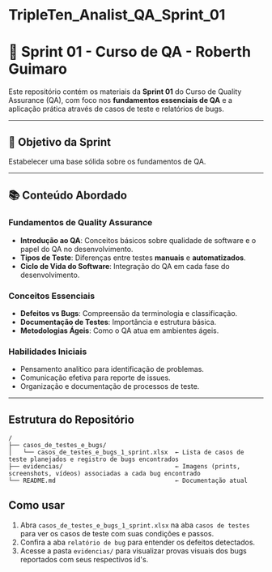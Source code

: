 # TripleTen_Analist_QA_Sprint_01

# 📌 Sprint 01 - Curso de QA - Roberth Guimaro

Este repositório contém os materiais da **Sprint 01** do Curso de Quality Assurance (QA), com foco nos **fundamentos essenciais de QA** e a aplicação prática através de casos de teste e relatórios de bugs.  

---

## 🎯 Objetivo da Sprint  
Estabelecer uma base sólida sobre os fundamentos de QA.  

---

## 📚 Conteúdo Abordado  

### Fundamentos de Quality Assurance  
- **Introdução ao QA**: Conceitos básicos sobre qualidade de software e o papel do QA no desenvolvimento.  
- **Tipos de Teste**: Diferenças entre testes **manuais** e **automatizados**.  
- **Ciclo de Vida do Software**: Integração do QA em cada fase do desenvolvimento.  

### Conceitos Essenciais  
- **Defeitos vs Bugs**: Compreensão da terminologia e classificação.  
- **Documentação de Testes**: Importância e estrutura básica.  
- **Metodologias Ágeis**: Como o QA atua em ambientes ágeis.  

### Habilidades Iniciais  
- Pensamento analítico para identificação de problemas.  
- Comunicação efetiva para reporte de issues.  
- Organização e documentação de processos de teste.  

---

## Estrutura do Repositório
```text
/
├── casos_de_testes_e_bugs/
│   └── casos_de_testes_e_bugs_1_sprint.xlsx  ← Lista de casos de teste planejados e registro de bugs encontrados
├── evidencias/                               ← Imagens (prints, screenshots, vídeos) associadas a cada bug encontrado
└── README.md                                 ← Documentação atual
```

## Como usar
1. Abra `casos_de_testes_e_bugs_1_sprint.xlsx` na aba `casos de testes` para ver os casos de teste com suas condições e passos.
2. Confira a aba `relatório de bug` para entender os defeitos detectados.
3. Acesse a pasta `evidencias/` para visualizar provas visuais dos bugs reportados com seus respectivos id's.
